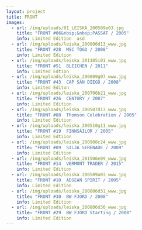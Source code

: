 ```yaml
---
layout: project
title: FRONT
images:
  - url: /img/uploads/01_LEISKA_200509e03.jpg
    title: "FRONT #06&nbsp;&nbsp;PASSAT / 2005"
    info: Limited Edition  asd
  - url: /img/uploads/leiska_200806d13_www.jpg
    title: "FRONT #28  MSC TOGO / 2008"
    info: Limited Edition
  - url: /img/uploads/leiska_201105i01_www.jpg
    title: "FRONT #51  BLEICHEN / 2011"
    info: Limited Edtion
  - url: /img/uploads/leiska_200809g07_www.jpg
    title: "FRONT #43  CAP SAN DIEGO / 2008"
    info: Limited Editon
  - url: /img/uploads/leiska_200706b21_www.jpg
    title: "FRONT #26  CENTURY / 2007"
    info: Limited Edition
  - url: /img/uploads/leiska_200507d13_www.jpg
    title: "FRONT #08  Thomson Celebration / 2005"
    info: Limited Edition
  - url: /img/uploads/leiska_200510g11_www.jpg
    title: "FRONT #19  FINNSAILOR / 2005"
    info: Limited Edtiion
  - url: /img/uploads/leiska_200908c24_www.jpg
    title: "FRONT #09  SILJA SERENADE / 2009"
    info: Limited Edition
  - url: /img/uploads/leiska_201506e09_www.jpg
    title: "FRONT #14  VERMONT TRADER / 2015"
    info: Limited Edition
  - url: /img/uploads/leiska_200509a03_www.jpg
    title: "FRONT #10  AEGEAN SPIRIT / 2005"
    info: Limited Edition
  - url: /img/uploads/leiska_200806d31_www.jpg
    title: "FRONT #30  BW FJORD / 2008"
    info: Limited Edition
  - url: /img/uploads/leiska_200806d30_www.jpg
    title: "FRONT #29  BW FJORD Starting / 2008"
    info: Limited Edition
---
```

